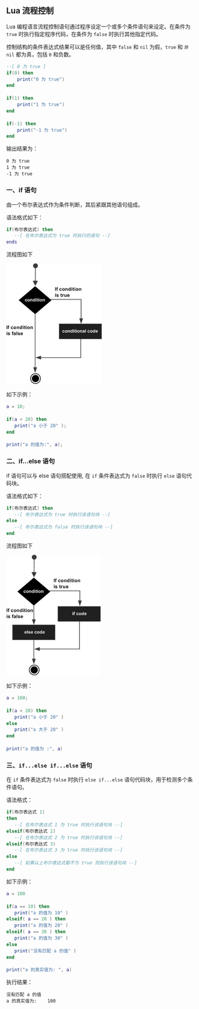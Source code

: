 ## Lua 流程控制

Lua 编程语言流程控制语句通过程序设定一个或多个条件语句来设定。在条件为 `true` 时执行指定程序代码，在条件为 `false` 时执行其他指定代码。

控制结构的条件表达式结果可以是任何值，其中 `false` 和 `nil` 为假，`true` 和 `非nil` 都为真，包括 `0` 和负数。

```lua
--[ 0 为 true ]
if(0) then
    print("0 为 true")
end

if(1) then
    print("1 为 true")
end

if(-1) then
    print("-1 为 true")
end
```
输出结果为：
```
0 为 true
1 为 true
-1 为 true
```

### 一、if 语句
由一个布尔表达式作为条件判断，其后紧跟其他语句组成。

语法格式如下：
```lua
if(布尔表达式) then
   --[ 在布尔表达式为 true 时执行的语句 --]
ends
```

流程图如下

![](../assets/images/if_statement.jpg)

如下示例：
```lua
a = 10;

if(a < 20) then
   print("a 小于 20" );
end

print("a 的值为:", a);
```

### 二、if...else 语句
if 语句可以与 else 语句搭配使用, 在 `if` 条件表达式为 `false` 时执行 `else` 语句代码块。

语法格式如下：
```lua
if(布尔表达式) then
   --[ 布尔表达式为 true 时执行该语句块 --]
else
   --[ 布尔表达式为 false 时执行该语句块 --]
end
```

流程图如下

![](../assets/images/if_else_statement.jpg)

如下示例：
```lua
a = 100;

if(a < 20) then
   print("a 小于 20" )
else
   print("a 大于 20" )
end

print("a 的值为 :", a)
```

### 三、`if...else if...else` 语句
在 `if` 条件表达式为 `false` 时执行 `else if...else` 语句代码块，用于检测多个条件语句。

语法格式：
```lua
if(布尔表达式 1)
then
   --[ 在布尔表达式 1 为 true 时执行该语句块 --]
elseif(布尔表达式 2)
   --[ 在布尔表达式 2 为 true 时执行该语句块 --]
elseif(布尔表达式 3)
   --[ 在布尔表达式 3 为 true 时执行该语句块 --]
else 
   --[ 如果以上布尔表达式都不为 true 则执行该语句块 --]
end
```

如下示例：
```lua
a = 100

if(a == 10) then
   print("a 的值为 10" )
elseif( a == 20 ) then   
   print("a 的值为 20" )
elseif( a == 30 ) then
   print("a 的值为 30" )
else
   print("没有匹配 a 的值" )
end

print("a 的真实值为: ", a)
```
执行结果：
```
没有匹配 a 的值
a 的真实值为: 	100
```
